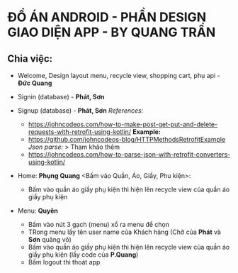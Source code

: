 # ĐỒ ÁN ANDROID - PHẦN DESIGN GIAO DIỆN APP - BY QUANG TRẦN

## Chia việc:
- Welcome, Design layout menu, recycle view, shopping cart, phụ api - **Đức Quang**
- Signin (database) - **Phát, Sơn**
- Signup (database) - **Phát, Sơn**
*References:*
    - https://johncodeos.com/how-to-make-post-get-put-and-delete-requests-with-retrofit-using-kotlin/
    **Example:**
    - https://github.com/johncodeos-blog/HTTPMethodsRetrofitExample
    *Json parse:* > Tham khảo thêm
    - https://johncodeos.com/how-to-parse-json-with-retrofit-converters-using-kotlin/
    
- Home: **Phụng Quang** <Bấm vào Quần, Áo, Giầy, Phu kiện>:
    + Bấm vào quần áo giầy phụ kiện thì hiện lên recycle view của quần áo giầy phụ kiện

- Menu: **Quyên**
    + Bấm vào nút 3 gạch (menu) xổ ra menu để chọn
    + TRong menu lấy tên user name của Khách hàng (Chờ của **Phát** và **Sơn** quăng vô)
    + Bấm vào quần áo giầy phụ kiện thì hiện lên recycle view của quần áo giầy phụ kiện (lấy code của **P.Quang**)
    + Bấm logout thì thoát app